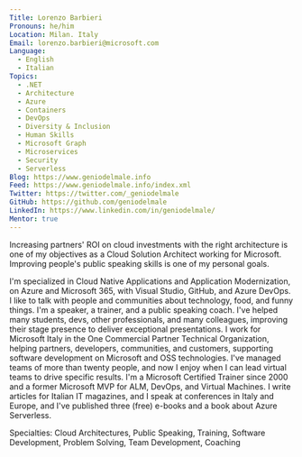 ```yaml
---
Title: Lorenzo Barbieri
Pronouns: he/him
Location: Milan. Italy
Email: lorenzo.barbieri@microsoft.com
Language:
  - English
  - Italian
Topics:
  - .NET
  - Architecture
  - Azure
  - Containers
  - DevOps
  - Diversity & Inclusion
  - Human Skills
  - Microsoft Graph
  - Microservices
  - Security
  - Serverless
Blog: https://www.geniodelmale.info
Feed: https://www.geniodelmale.info/index.xml
Twitter: https://twitter.com/_geniodelmale
GitHub: https://github.com/geniodelmale
LinkedIn: https://www.linkedin.com/in/geniodelmale/
Mentor: true
---
```

Increasing partners' ROI on cloud investments with the right architecture is one of my objectives as a Cloud Solution Architect working for Microsoft. Improving people's public speaking skills is one of my personal goals.

I'm specialized in Cloud Native Applications and Application Modernization, on Azure and Microsoft 365, with Visual Studio, GitHub, and Azure DevOps. I like to talk with people and communities about technology, food, and funny things.
I'm a speaker, a trainer, and a public speaking coach. I've helped many students, devs, other professionals, and many colleagues, improving their stage presence to deliver exceptional presentations.
I work for Microsoft Italy in the One Commercial Partner Technical Organization, helping partners, developers, communities, and customers, supporting software development on Microsoft and OSS technologies.
I've managed teams of more than twenty people, and now I enjoy when I can lead virtual teams to drive specific results.
I'm a Microsoft Certified Trainer since 2000 and a former Microsoft MVP for ALM, DevOps, and Virtual Machines.
I write articles for Italian IT magazines, and I speak at conferences in Italy and Europe, and I've published three (free) e-books and a book about Azure Serverless.

Specialties: Cloud Architectures, Public Speaking, Training, Software Development, Problem Solving, Team Development, Coaching

